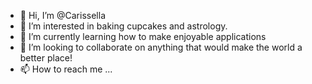- 👋 Hi, I’m @Carissella
- 👀 I’m interested in baking cupcakes and astrology.
- 🌱 I’m currently learning how to make enjoyable applications
- 💞️ I’m looking to collaborate on anything that would make the world a better place!
- 📫 How to reach me ...

<!---
Carissella/Carissella is a ✨ special ✨ repository because its `README.md` (this file) appears on your GitHub profile.
You can click the Preview link to take a look at your changes.
--->

